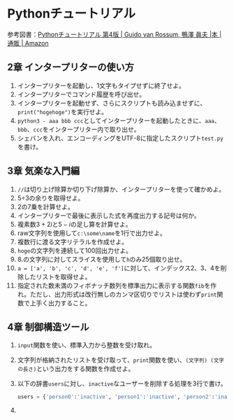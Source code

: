 # Pythonチュートリアル

参考図書：[Pythonチュートリアル 第4版 | Guido van Rossum, 鴨澤 眞夫 |本 | 通販 | Amazon](https://www.amazon.co.jp/Python%E3%83%81%E3%83%A5%E3%83%BC%E3%83%88%E3%83%AA%E3%82%A2%E3%83%AB-%E7%AC%AC4%E7%89%88-Guido-van-Rossum/dp/4873119359/ref=sr_1_4?crid=3JOULNS4EKQRU&keywords=%E3%82%AA%E3%83%A9%E3%82%A4%E3%83%AA%E3%83%BC+python&qid=1641209177&sprefix=%E3%82%AA%E3%83%A9%E3%82%A4%E3%83%AA%E3%83%BC+%2Caps%2C190&sr=8-4)

## 2章 インタープリターの使い方

1. インタープリターを起動し、1文字もタイプせずに終了せよ。
2. インタープリターでコマンド履歴を呼び出せ。
3. インタープリターを起動せず、さらにスクリプトも読み込ませずに、`print("hogehoge")`を実行せよ。
4. `python3 - aaa bbb ccc`としてインタープリターを起動したときに、`aaa`、`bbb`、`ccc`をインタープリター内で取り出せ。
5. シェバンを入れ、エンコーディングをUTF-8に指定したスクリプト`test.py`を書け。

## 3章 気楽な入門編

1. `//`は切り上げ除算か切り下げ除算か、インタープリターを使って確かめよ。
2. 5÷3の余りを取得せよ。
3. 2の7乗を計算せよ。
4. インタープリターで最後に表示した式を再度出力する記号は何か。
5. 複素数$3+2i$と$5-i$の足し算を計算せよ。
6. raw文字列を使用して`c:\some\name`を1行で出力せよ。
7. 複数行に渡る文字リテラルを作成せよ。
8. `hoge`の文字列を連続して100回出力せよ。
9. 8.の文字列に対してスライスを使用して`h`のみ25個取り出せ。
10. `a = ['a', 'b', 'c', 'd', 'e', 'f']`に対して、インデックス2、3、4を削除したリストを取得せよ。
11. 指定された数未満のフィボナッチ数列を標準出力に表示する関数`fib`を作れ。ただし、出力形式は改行無しのカンマ区切りでリストは使わず`print`関数で上手く出力すること。

## 4章 制御構造ツール

1. `input`関数を使い、標準入力から整数を受け取れ。

2. 文字列が格納されたリストを受け取って、`print`関数を使い、`(文字列) (文字の長さ)`という出力をする関数を作成せよ。

3. 以下の辞書`users`に対し、`inactive`なユーザーを削除する処理を3行で書け。

   ~~~python
   users = {'person0':'inactive', 'person1':'inactive', 'person2':'inactive', 'person3':'active', 'person4':'inactive', 'person5':'active', 'person6':'inactive', 'person7':'active', 'person8':'inactive', 'person9':'inactive'}
   ~~~

4. 
